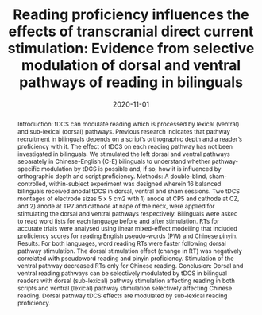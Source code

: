 ---
abstract: 'Introduction: tDCS can modulate reading which is processed by lexical (ventral) and sub-lexical (dorsal) pathways. Previous research indicates that pathway recruitment in bilinguals depends on a script’s orthographic depth and a reader’s proficiency with it. The effect of tDCS on each reading pathway has not been investigated in bilinguals. We stimulated the left dorsal and ventral pathways separately in Chinese-English (C-E) bilinguals to understand whether pathway-specific modulation by tDCS is possible and, if so, how it is influenced by orthographic depth and script proficiency.
Methods: A double-blind, sham-controlled, within-subject experiment was designed wherein 16 balanced bilinguals received anodal tDCS in dorsal, ventral and sham sessions. Two tDCS montages of electrode sizes 5 x 5 cm2 with 1) anode at CP5 and cathode at CZ, and 2) anode at TP7 and cathode at nape of the neck, were applied for stimulating the dorsal and ventral pathways respectively. Bilinguals were asked to read word lists for each language before and after stimulation. RTs for accurate trials were analysed using linear mixed-effect modelling that included proficiency scores for reading English pseudo-words (PW) and Chinese pinyin.
Results: For both languages, word reading RTs were faster following dorsal pathway stimulation. The dorsal stimulation effect (change in RT) was negatively correlated with pseudoword reading and pinyin proficiency. Stimulation of the ventral pathway decreased RTs only for Chinese reading.
Conclusion: Dorsal and ventral reading pathways can be selectively modulated by tDCS in bilingual readers with dorsal (sub-lexical) pathway stimulation affecting reading in both scripts and ventral (lexical) pathway stimulation selectively affecting Chinese reading. Dorsal pathway tDCS effects are modulated by sub-lexical reading proficiency.'
authors:
- Sagarika-Bhattacharjee
- Rajan-Kashyap
- Beth Ann O’Brien
- Michael McCloskey
- Kenichi Oishi
- John E. Desmond
- Brenda Rapp
- Annabel-Chen
date: "2020-11-01"
doi: "10.1016/j.bandl.2020.104850"
featured: false
projects: ["reading-network"]
publication: 'Bhattacharjee, S., Kashyap, R., O’Brien, B. A., McCloskey, M., Oishi, K., Desmond, J. E., ... & Chen, S. H. A. (2020). Reading proficiency influences the effects of transcranial direct current stimulation: Evidence from selective modulation of dorsal and ventral pathways of reading in bilinguals. Brain and Language, 210, 104850. doi:10.1016/j.bandl.2020.104850'
publication_short: ""
publication_types:
- "2"
publishDate: "2020-11-01"
# summary: 
tags:
- Learning
- Biliteracy
- tDCS
title: 'Reading proficiency influences the effects of transcranial direct current stimulation: Evidence from selective modulation of dorsal and ventral pathways of reading in bilinguals'
url_code: ""
url_dataset: ""
url_pdf: ""
url_poster: ""
url_project: ""
url_slides: ""
url_source: ""
url_video: ""
---